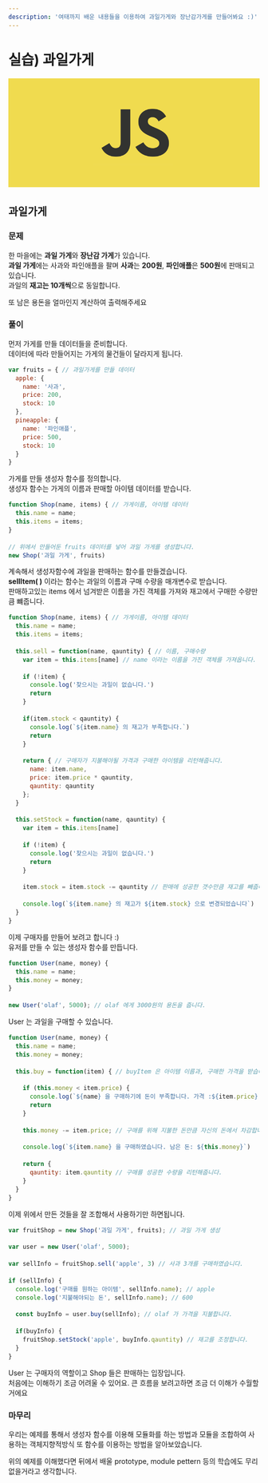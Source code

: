 ```yaml
---
description: '여태까지 배운 내용들을 이용하여 과일가게와 장난감가게를 만들어봐요 :)'
---
```


# 실습\) 과일가게

![body](.gitbook/assets/body%20%282%29.png)

## 과일가게

### 문제

한 마을에는 **과일 가게**와 **장난감 가게**가 있습니다.  
**과일 가게**에는 사과와 파인애플을 팔며 **사과**는 **200원**, **파인애플**은 **500원**에 판매되고 있습니다.  
과일의 **재고는 10개씩**으로 동일합니다.  
  
또 남은 용돈을 얼마인지 계산하여 출력해주세요

### 풀이

먼저 가게를 만들 데이터들을 준비합니다.  
데이터에 따라 만들어지는 가게의 물건들이 달라지게 됩니다.

```javascript
var fruits = { // 과일가게를 만들 데이터
  apple: {
    name: '사과',
    price: 200,
    stock: 10
  },
  pineapple: {
    name: '파인애플',
    price: 500,
    stock: 10
  }
}
```

가게를 만들 생성자 함수를 정의합니다.  
생성자 함수는 가게의 이름과 판매할 아이템 데이터를 받습니다.

```javascript
function Shop(name, items) { // 가게이름, 아이템 데이터
  this.name = name;
  this.items = items;
}

// 위에서 만들어둔 fruits 데이터를 넣어 과일 가게를 생성합니다.
new Shop('과일 가게', fruits)
```

계속해서 생성자함수에 과일을 판매하는 함수를 만들겠습니다.  
**sellItem\( \)** 이라는 함수는 과일의 이름과 구매 수량을 매개변수로 받습니다.  
판매하고있는 items 에서 넘겨받은 이름을 가진 객체를 가져와 재고에서 구매한 수량만큼 뺴줍니다.

```javascript
function Shop(name, items) { // 가게이름, 아이템 데이터
  this.name = name;
  this.items = items;

  this.sell = function(name, qauntity) { // 이름, 구매수량
    var item = this.items[name] // name 이라는 이름을 가진 객체를 가져옵니다.

    if (!item) {
      console.log('찾으시는 과일이 없습니다.')
      return 
    }

    if(item.stock < qauntity) {
      console.log(`${item.name} 의 재고가 부족합니다.`)
      return 
    }

    return { // 구매자가 지불해야될 가격과 구매한 아이템을 리턴해줍니다.
      name: item.name,
      price: item.price * qauntity,
      qauntity: qauntity
    };
  }
  
  this.setStock = function(name, qauntity) {
    var item = this.items[name] 

    if (!item) {
      console.log('찾으시는 과일이 없습니다.')
      return 
    }

    item.stock = item.stock -= qauntity // 판매에 성공한 갯수만큼 재고를 빼줍니다.

    console.log(`${item.name} 의 재고가 ${item.stock} 으로 변경되었습니다`)
  }
}
```

이제 구매자를 만들어 보려고 합니다 :\)  
유저를 만들 수 있는 생성자 함수를 만듭니다.

```javascript
function User(name, money) {
  this.name = name;
  this.money = money;
}

new User('olaf', 5000); // olaf 에게 3000원의 용돈을 줍니다.
```

User 는 과일을 구매할 수 있습니다.

```javascript
function User(name, money) {
  this.name = name;
  this.money = money;
  
  this.buy = function(item) { // buyItem 은 아이템 이름과, 구매한 가격을 받습니다.
    
    if (this.money < item.price) {
      console.log(`${name} 을 구매하기에 돈이 부족합니다. 가격 :${item.price} 잔고: ${this.money}`)
      return 
    }

    this.money -= item.price; // 구매를 위해 지불한 돈만큼 자신의 돈에서 차감합니다.

    console.log(`${item.name} 을 구매하였습니다. 남은 돈: ${this.money}`)
    
    return {
      qauntity: item.qauntity // 구매를 성공한 수량을 리턴해줍니다.
    }
  }
}
```

이제 위에서 만든 것들을 잘 조합해서 사용하기만 하면됩니다.

```javascript
var fruitShop = new Shop('과일 가게', fruits); // 과일 가게 생성

var user = new User('olaf', 5000);

var sellInfo = fruitShop.sell('apple', 3) // 사과 3개를 구매하였습니다.

if (sellInfo) {
  console.log('구매를 원하는 아이템', sellInfo.name); // apple
  console.log('지불해야되는 돈', sellInfo.name); // 600
   
  const buyInfo = user.buy(sellInfo); // olaf 가 가격을 지불합니다.

  if(buyInfo) {
    fruitShop.setStock('apple', buyInfo.qauntity) // 재고를 조정합니다.
  }
}
```

User 는 구매자의 역할이고 Shop 들은 판매하는 입장입니다.  
처음에는 이해하기 조금 어려울 수 있어요. 큰 흐름을 보려고하면 조금 더 이해가 수월할거에요

### 마무리

우리는 예제를 통해서 생성자 함수를 이용해 모듈화를 하는 방법과 모듈을 조합하여 사용하는 객체지향적방식 또 함수를 이용하는 방법을 알아보았습니다.

위의 예제를 이해했다면 뒤에서 배울 prototype, module pettern 등의 학습에도 무리 없을거라고 생각합니다.

